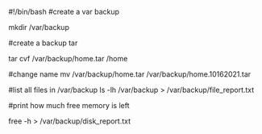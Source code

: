 #!/bin/bash
#create a var backup 

mkdir /var/backup

#create a backup tar

tar cvf /var/backup/home.tar /home

#change name 
mv /var/backup/home.tar /var/backup/home.10162021.tar

#list all files in /var/backup
ls -lh /var/backup > /var/backup/file_report.txt

#print how much free memory is left

free -h > /var/backup/disk_report.txt
